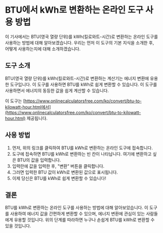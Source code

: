BTU에서 kWh로 변환하는 온라인 도구 사용 방법
============================

이 기사에서는 BTU(영국 열량 단위)를 kWh(킬로와트-시간)로 변환하는 온라인 도구를 사용하는 방법에 대해 알아보겠습니다. 우리는 먼저 이 도구의 기본 지식을 소개한 후, 어떻게 사용하는지에 대해 소개하겠습니다.

도구 소개
-----

BTU(영국 열량 단위)를 kWh(킬로와트-시간)로 변환하는 계산기는 에너지 변환에 유용한 도구입니다. 이 도구를 사용하면 BTU를 kWh로 쉽게 변환할 수 있습니다. 이 도구를 사용하면서 에너지의 동등한 값을 쉽게 계산할 수 있습니다.

이 도구는 [https://www.onlinecalculatorsfree.com/ko/convert/btu-to-kilowatt-hour.html에서](https://www.onlinecalculatorsfree.com/ko/convert/btu-to-kilowatt-hour.html) 제공됩니다.

사용 방법
-----

1. 먼저, 위의 링크를 클릭하여 BTU를 kWh로 변환하는 온라인 도구에 접속합니다.
2. 도구에 접속하면 BTU를 kWh로 변환하는 빈 칸이 나타납니다. 여기에 변환하고 싶은 BTU의 값을 입력합니다.
3. 입력란에 값을 입력한 후, "변환" 버튼을 클릭합니다.
4. 그러면 입력한 BTU 값이 kWh로 변환된 값으로 표시됩니다.
5. 이제 당신은 BTU를 kWh로 쉽게 변환할 수 있습니다!

결론
--

BTU를 kWh로 변환하는 온라인 도구를 사용하는 방법에 대해 알아보았습니다. 이 도구를 사용하여 에너지 값을 간편하게 변환할 수 있으며, 에너지 변환에 관심이 있는 사람들에게 유용할 것입니다. 위의 단계를 따라하면 누구나 손쉽게 BTU를 kWh로 변환할 수 있을 것입니다.